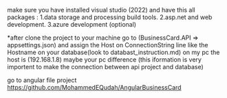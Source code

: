 make sure you have installed visual studio (2022) and have this all packages :
1.data storage and processing build tools.
2.asp.net and web development.
3.azure development (optional)

*after clone the project to your machine go to (BusinessCard.API => appsettings.json) and assign the Host on ConnectionString line like the Hostname on your database(look to databast_instruction.md)
on my pc the host is (192.168.1.8) 
maybe your pc difference (this iformation is very importent to make the connection between api project and database)



go to angular file project 
https://github.com/MohammedEQudah/AngularBusinessCard
